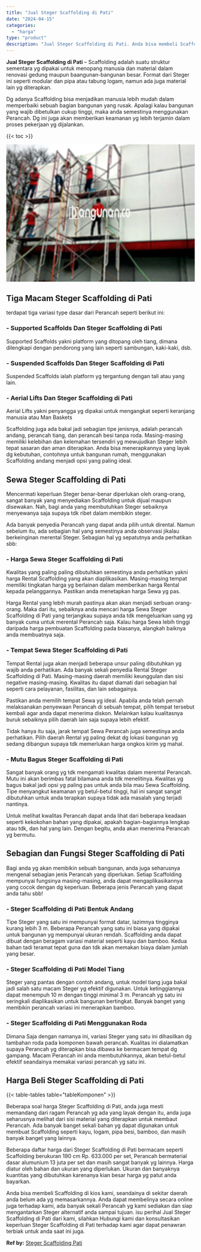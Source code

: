 ```yaml
---
title: "Jual Steger Scaffolding di Pati"
date: "2024-04-15"
categories: 
  - "harga"
type: "product"
description: "Jual Steger Scaffolding di Pati. Anda bisa membeli Scaffolding di kios kami, seandainya di sekitar daerah anda belum ada yg memasarkannya. Anda dapat membeli..."
---
```


**Jual Steger Scaffolding di Pati** – Scaffolding adalah suatu struktur sementara yg dipakai untuk menopang manusia dan material dalam renovasi gedung maupun baangunan-bangunan besar. Format dari Steger ini seperti modular dan pipa atau tabung logam, namun ada juga material lain yg diterapkan.

Dg adanya Scaffolding bisa menjadikan manusia lebih mudah dalam memperbaiki sebuah bagian bangunan yang rusak. Apalagi kalau bangunan yang wajib dibetulkan cukup tinggi, maka anda semestinya menggunakan Perancah. Dg ini juga akan memberikan keamanan yg lebih terjamin dalam proses pekerjaan yg dijalankan.

{{< toc >}}

![Jual Steger Scaffolding di Pati](/images/sewa-scaffolding-steger-07.png)

## Tiga Macam Steger Scaffolding di Pati

terdapat tiga variasi type dasar dari Perancah seperti berikut ini:

### \- Supported Scaffolds Dan Steger Scaffolding di Pati

Supported Scaffolds yakni platform yang ditopang oleh tiang, dimana dilengkapi dengan pendorong yang lain seperti sambungan, kaki-kaki, dsb.

### \- Suspended Scaffolds Dan Steger Scaffolding di Pati

Suspended Scaffolds ialah platform yg tergantung dengan tali atau yang lain.

### \- Aerial Lifts Dan Steger Scaffolding di Pati

Aerial Lifts yakni penyangga yg dipakai untuk mengangkat seperti keranjang manusia atau Man Baskets

Scaffolding juga ada bakal jadi sebagian tipe jenisnya, adalah perancah andang, perancah tiang, dan perancah besi tanpa roda. Masing-masing memiliki kelebihan dan kelemahan tersendiri yg mewujudkan Steger lebih tepat sasaran dan aman diterapkan. Anda bisa menerapkannya yang layak dg kebutuhan, contohnya untuk bangunan rumah, menggunakan Scaffolding andang menjadi opsi yang paling ideal.

## Sewa Steger Scaffolding di Pati

Mencermati keperluan Steger benar-benar diperlukan oleh orang-orang, sangat banyak yang menyediakan Scaffolding untuk dijual maupun disewakan. Nah, bagi anda yang membutuhkan Steger sebaiknya menyewanya saja supaya tdk ribet dalam membikin steger.

Ada banyak penyedia Perancah yang dapat anda pilih untuk dirental. Namun sebelum itu, ada sebagian hal yang semestinya anda observasi jikalau berkeinginan merental Steger. Sebagian hal yg sepatutnya anda perhatikan sbb:

### \- Harga Sewa Steger Scaffolding di Pati

Kwalitas yang paling paling dibutuhkan semestinya anda perhatikan yakni harga Rental Scaffolding yang akan diaplikasikan. Masing-masing tempat memiliki tingkatan harga yg berlainan dalam memberikan harga Rental kepada pelanggannya. Pastikan anda menetapkan harga Sewa yg pas.

Harga Rental yang lebih murah pastinya akan akan menjadi serbuan orang-orang. Maka dari itu, sebaiknya anda mencari harga Sewa Steger Scaffolding di Pati yang terjangkau supaya anda tdk mengeluarkan uang yg banyak cuma untuk merental Perancah saja. Kalau harga Sewa lebih tinggi daripada harga pembuatan Scaffolding pada biasanya, alangkah baiknya anda membuatnya saja.

### \- Tempat Sewa Steger Scaffolding di Pati

Tempat Rental juga akan menjadi beberapa unsur paling dibutuhkan yg wajib anda perhatikan. Ada banyak sekali penyedia Rental Steger Scaffolding di Pati. Masing-masing daerah memiliki keunggulan dan sisi negative masing-masing. Kwalitas itu dapat diamati dari sebagian hal seperti cara pelayanan, fasilitas, dan lain sebagainya.

Pastikan anda memilih tempat Sewa yg ideal. Apabila anda telah pernah melaksanakan penyewaan Perancah di sebuah tempat, pilih tempat tersebut kembali agar anda dapat menerima diskon. Melainkan kalau kualitasnya buruk sebaiknya pilih daerah lain saja supaya lebih efektif.

Tidak hanya itu saja, jarak tempat Sewa Perancah juga semestinya anda perhatikan. Pilih daerah Rental yg paling dekat dg lokasi bangunan yg sedang dibangun supaya tdk memerlukan harga ongkos kirim yg mahal.

### \- Mutu Bagus Steger Scaffolding di Pati

Sangat banyak orang yg tdk mengamati kwalitas dalam merental Perancah. Mutu ini akan berimbas fatal bilamana anda tdk menelitinya. Kwalitas yg bagus bakal jadi opsi yg paling pas untuk anda bila mau Sewa Scaffolding. Tipe menyangkut keamanan yg betul-betul tinggi, hal ini sangat sangat dibutuhkan untuk anda terapkan supaya tidak ada masalah yang terjadi nantinya.

Untuk melihat kwalitas Perancah dapat anda lihat dari beberapa keadaan seperti kekokohan bahan yang dipakai, apakah bagian-bagiannya lengkap atau tdk, dan hal yang lain. Dengan begitu, anda akan menerima Perancah yg bermutu.

## Sebagian dan Fungsi Steger Scaffolding di Pati

Bagi anda yg akan membikin sebuah bangunan, anda juga seharusnya mengenal sebagian jenis Perancah yang diperlukan. Setiap Scaffolding mempunyai fungsinya masing-masing, anda dapat mengaplikasikannya yang cocok dengan dg keperluan. Beberapa jenis Perancah yang dapat anda tahu sbb!

### \- Steger Scaffolding di Pati Bentuk Andang

Tipe Steger yang satu ini mempunyai format datar, lazimnya tingginya kurang lebih 3 m. Beberapa Perancah yang satu ini biasa yang dipakai untuk bangunan yg mempunyai ukuran rendah. Scaffolding anda dapat dibuat dengan beragam variasi material seperti kayu dan bamboo. Kedua bahan tadi teramat tepat guna dan tdk akan memakan biaya dalam jumlah yang besar.

### \- Steger Scaffolding di Pati Model Tiang

Steger yang pantas dengan contoh andang, untuk model tiang juga bakal jadi salah satu macam Steger yg efektif digunakan. Untuk ketinggiannya dapat menempuh 10 m dengan tinggi minimal 3 m. Perancah yg satu ini seringkali diaplikasikan untuk bangunan bertingkat. Banyak banget yang membikin perancah variasi ini menerapkan bamboo.

### \- Steger Scaffolding di Pati Menggunakan Roda

Dimana Saja dengan namanya ini, variasi Steger yang satu ini dihasilkan dg tambahan roda pada komponen bawah perancah. Kualitas ini dialamatkan supaya Perancah yg diterapkan bisa dibawa ke bermacam tempat dg gampang. Macam Perancah ini anda membutuhkannya, akan betul-betul efektif seandainya memakai variasi perancah yg satu ini.

## Harga Beli Steger Scaffolding di Pati

{{< table-tables table="tableKomponen" >}}

Beberapa soal harga Steger Scaffolding di Pati, anda juga mesti memandang dari ragam Perancah yg ada yang layak dengan itu, anda juga seharusnya melihat dari sisi material yang diterapkan untuk membaut Perancah. Ada banyak banget sekali bahan yg dapat digunakan untuk membuat Scaffolding seperti kayu, logam, pipa besi, bamboo, dan masih banyak banget yang lainnya.

Beberapa daftar harga dari Steger Scaffolding di Pati bermacam seperti Scaffolding berukuran 190 cm Rp. 633.000 per set, Perancah bermaterial dasar alumunium 13 juta per set dan masih sangat banyak yg lainnya. Harga diatur oleh bahan dan ukuran yang diperlukan. Ukuran dan banyaknya kuantitas yang dibutuhkan karenanya kian besar harga yg patut anda bayarkan.

Anda bisa membeli Scaffolding di kios kami, seandainya di sekitar daerah anda belum ada yg memasarkannya. Anda dapat membelinya secara online juga terhadap kami, ada banyak sekali Perancah yg kami sediakan dan siap mengantarkan Steger alternatif anda sampai tujuan. isu perihal Jual Steger Scaffolding di Pati dari kami, silahkan Hubungi kami dan konsultasikan keperluan Steger Scaffolding di Pati terhadap kami agar dapat penawran terbiak untuk anda saat ini juga.

**Ref by:** [Steger Scaffolding Pati](https://id.wikipedia.org/wiki/Steger)
